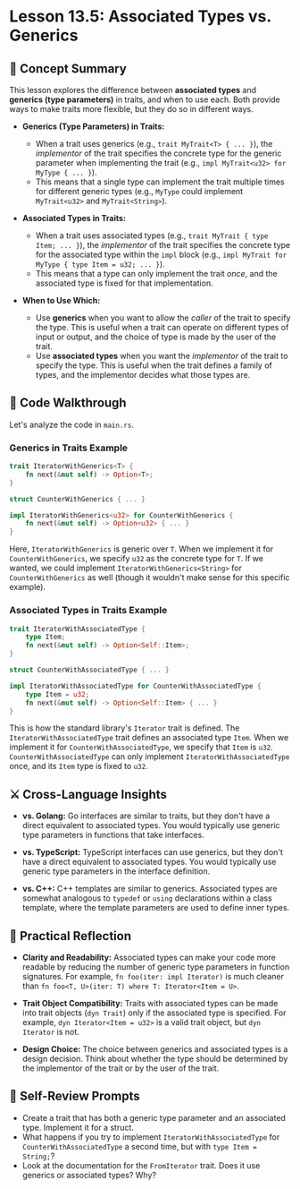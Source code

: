 # Lesson 13.5: Associated Types vs. Generics

## 🧠 Concept Summary

This lesson explores the difference between **associated types** and **generics (type parameters)** in traits, and when to use each. Both provide ways to make traits more flexible, but they do so in different ways.

- **Generics (Type Parameters) in Traits:**
    - When a trait uses generics (e.g., `trait MyTrait<T> { ... }`), the *implementor* of the trait specifies the concrete type for the generic parameter when implementing the trait (e.g., `impl MyTrait<u32> for MyType { ... }`).
    - This means that a single type can implement the trait multiple times for different generic types (e.g., `MyType` could implement `MyTrait<u32>` and `MyTrait<String>`).

- **Associated Types in Traits:**
    - When a trait uses associated types (e.g., `trait MyTrait { type Item; ... }`), the *implementor* of the trait specifies the concrete type for the associated type within the `impl` block (e.g., `impl MyTrait for MyType { type Item = u32; ... }`).
    - This means that a type can only implement the trait *once*, and the associated type is fixed for that implementation.

- **When to Use Which:**
    - Use **generics** when you want to allow the *caller* of the trait to specify the type. This is useful when a trait can operate on different types of input or output, and the choice of type is made by the user of the trait.
    - Use **associated types** when you want the *implementor* of the trait to specify the type. This is useful when the trait defines a family of types, and the implementor decides what those types are.

## 🧩 Code Walkthrough

Let's analyze the code in `main.rs`.

### Generics in Traits Example

```rust
trait IteratorWithGenerics<T> {
    fn next(&mut self) -> Option<T>;
}

struct CounterWithGenerics { ... }

impl IteratorWithGenerics<u32> for CounterWithGenerics {
    fn next(&mut self) -> Option<u32> { ... }
}
```

Here, `IteratorWithGenerics` is generic over `T`. When we implement it for `CounterWithGenerics`, we specify `u32` as the concrete type for `T`. If we wanted, we could implement `IteratorWithGenerics<String>` for `CounterWithGenerics` as well (though it wouldn't make sense for this specific example).

### Associated Types in Traits Example

```rust
trait IteratorWithAssociatedType {
    type Item;
    fn next(&mut self) -> Option<Self::Item>;
}

struct CounterWithAssociatedType { ... }

impl IteratorWithAssociatedType for CounterWithAssociatedType {
    type Item = u32;
    fn next(&mut self) -> Option<Self::Item> { ... }
}
```

This is how the standard library's `Iterator` trait is defined. The `IteratorWithAssociatedType` trait defines an associated type `Item`. When we implement it for `CounterWithAssociatedType`, we specify that `Item` is `u32`. `CounterWithAssociatedType` can only implement `IteratorWithAssociatedType` once, and its `Item` type is fixed to `u32`.

## ⚔️ Cross-Language Insights

- **vs. Golang:** Go interfaces are similar to traits, but they don't have a direct equivalent to associated types. You would typically use generic type parameters in functions that take interfaces.

- **vs. TypeScript:** TypeScript interfaces can use generics, but they don't have a direct equivalent to associated types. You would typically use generic type parameters in the interface definition.

- **vs. C++:** C++ templates are similar to generics. Associated types are somewhat analogous to `typedef` or `using` declarations within a class template, where the template parameters are used to define inner types.

## 🚀 Practical Reflection

- **Clarity and Readability:** Associated types can make your code more readable by reducing the number of generic type parameters in function signatures. For example, `fn foo(iter: impl Iterator)` is much cleaner than `fn foo<T, U>(iter: T) where T: Iterator<Item = U>`.

- **Trait Object Compatibility:** Traits with associated types can be made into trait objects (`dyn Trait`) only if the associated type is specified. For example, `dyn Iterator<Item = u32>` is a valid trait object, but `dyn Iterator` is not.

- **Design Choice:** The choice between generics and associated types is a design decision. Think about whether the type should be determined by the implementor of the trait or by the user of the trait.

## 🧩 Self-Review Prompts

- Create a trait that has both a generic type parameter and an associated type. Implement it for a struct.
- What happens if you try to implement `IteratorWithAssociatedType` for `CounterWithAssociatedType` a second time, but with `type Item = String;`?
- Look at the documentation for the `FromIterator` trait. Does it use generics or associated types? Why?
